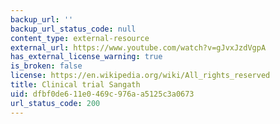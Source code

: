 ```yaml
---
backup_url: ''
backup_url_status_code: null
content_type: external-resource
external_url: https://www.youtube.com/watch?v=gJvxJzdVgpA
has_external_license_warning: true
is_broken: false
license: https://en.wikipedia.org/wiki/All_rights_reserved
title: Clinical trial Sangath
uid: dfbf0de6-11e0-469c-976a-a5125c3a0673
url_status_code: 200
---
```

